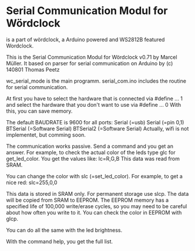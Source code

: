 Serial Communication Modul for Wördclock
===================

is a part of wördclock, a Arduino powered and WS2812B featured Wordclock.

This is the Serial Communication Modul for Wördclock v0.71 by Marcel Müller.
It based on parser for serial communication on Arduino by (c) 140801 Thomas Peetz

wc_serial_mode is the main programm.
serial_com.ino includes the routine for serial communication.

At first you have to select the hardware that is connected via #define ... 1
and select the hardware that you don't want to use via #define ... 0
With this, you can save memory.

The default BAUDRATE is 9600 for all ports:
Serial (=usb)
Serial (=pin 0,1)
BTSerial (=Software Serial)
BTSerial2 (=Software Serial)
Actually, wifi is not implementet, but comming soon.

The communication works passive.
Send a command and you get an answer.
For example, to check the actual color of the leds type glc for get_led_color.
You get the values like:
lc=R,G,B
This data was read from SRAM.

You can change the color with slc (=set_led_color).
For example, to get a nice red:
slc=255,0,0

This data is stored in SRAM only.
For permanent storage use slcp.
The data will be copied from SRAM to EEPROM.
The EEPROM memory has a specified life of 100,000 write/erase cycles, 
so you may need to be careful about how often you write to it.
You can check the color in EEPROM with glcp.

You can do all the same with the led brightness.

With the command help, you get the full list.
